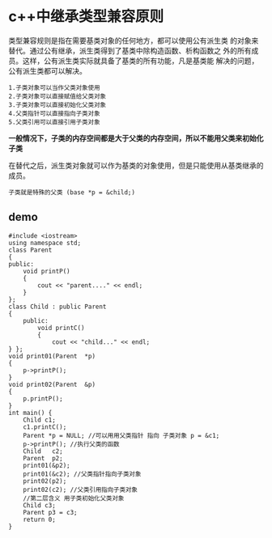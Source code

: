 # c++中继承类型兼容原则

类型兼容规则是指在需要基类对象的任何地方，都可以使用公有派生类 的对象来替代。通过公有继承，派生类得到了基类中除构造函数、析构函数之 外的所有成员。这样，公有派生类实际就具备了基类的所有功能，凡是基类能 解决的问题，公有派生类都可以解决。

```
1.子类对象可以当作父类对象使用
2.子类对象可以直接赋值给父类对象
3.子类对象可以直接初始化父类对象
4.父类指针可以直接指向子类对象
5.父类引用可以直接引用子类对象
```

**一般情况下，子类的内存空间都是大于父类的内存空间，所以不能用父类来初始化子类**

在替代之后，派生类对象就可以作为基类的对象使用，但是只能使用从基类继承的成员。

```
子类就是特殊的父类 (base *p = &child;)
```

## demo

```
#include <iostream>
using namespace std;
class Parent
{
public:
    void printP()
    {
        cout << "parent...." << endl;
    }
};
class Child : public Parent
{
    public:
        void printC()
        {
            cout << "child..." << endl;
} };
void print01(Parent  *p)
{
    p->printP();
}
void print02(Parent  &p)
{
    p.printP();
}
int main() {
    Child c1;
    c1.printC();
    Parent *p = NULL; //可以⽤用⽗类指针 指向 子类对象 p = &c1;
    p->printP(); //执行⽗类的函数
    Child   c2;
    Parent  p2;
    print01(&p2);
    print01(&c2); //⽗类指针指向子类对象
    print02(p2);
    print02(c2); //父类引⽤指向⼦类对象
    //第⼆层含义 用子类初始化父类对象
    Child c3;
    Parent p3 = c3;
    return 0;
}
```
